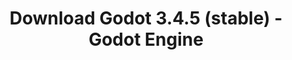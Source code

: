 ---
# Generated by /tools/generators/src/download_archive_generator !!! do not edit by hand !!!
title: 'Download Godot 3.4.5 (stable) - Godot Engine'
type: 'download/archive'
name: '3.4.5'
flavor: 'stable'
release_date: '2022-08-02T03:00:00-00:00'
release_notes: 'article/maintenance-release-godot-3-4-5/'
primaryPlatforms:
  - 'android.apk'
  - 'linux.64'
  - 'macos.universal'
  - 'windows.64'
  - 'linux_server.headless.64'
  - 'web'
  - 'templates'
links:
  android.apk:
    name: 'android.apk'
    title: 'Android'
    caption: 'Universal APK (ARM64 + ARMv7 + x86_64 + x86)'
    tags:
      - 'APK download'
      - 'ARM64/v7'
      - 'x86 (64 & 32 bit)'
    hosts:
      github_builds:
        regular: 'https://github.com/godotengine/godot-builds/releases/download/3.4.5-stable/Godot_v3.4.5-stable_android_editor.apk'
        mono: '#'
      github:
        regular: 'https://github.com/godotengine/godot/releases/download/3.4.5-stable/Godot_v3.4.5-stable_android_editor.apk'
        mono: '#'
  linux.64:
    name: 'linux.64'
    title: 'Linux'
    caption: 'Standard (x86_64)'
    tags:
      - '64 bit'
    hosts:
      github_builds:
        regular: 'https://github.com/godotengine/godot-builds/releases/download/3.4.5-stable/Godot_v3.4.5-stable_x11.64.zip'
        mono: 'https://github.com/godotengine/godot-builds/releases/download/3.4.5-stable/Godot_v3.4.5-stable_mono_x11_64.zip'
      github:
        regular: 'https://github.com/godotengine/godot/releases/download/3.4.5-stable/Godot_v3.4.5-stable_x11.64.zip'
        mono: 'https://github.com/godotengine/godot/releases/download/3.4.5-stable/Godot_v3.4.5-stable_mono_x11_64.zip'
  macos.universal:
    name: 'macos.universal'
    title: 'macOS'
    caption: 'Universal (x86_64 + Apple Silicon)'
    tags:
      - 'Intel/Apple Silicon'
      - '64 bit'
    hosts:
      github_builds:
        regular: 'https://github.com/godotengine/godot-builds/releases/download/3.4.5-stable/Godot_v3.4.5-stable_osx.universal.zip'
        mono: 'https://github.com/godotengine/godot-builds/releases/download/3.4.5-stable/Godot_v3.4.5-stable_mono_osx.universal.zip'
      github:
        regular: 'https://github.com/godotengine/godot/releases/download/3.4.5-stable/Godot_v3.4.5-stable_osx.universal.zip'
        mono: 'https://github.com/godotengine/godot/releases/download/3.4.5-stable/Godot_v3.4.5-stable_mono_osx.universal.zip'
  windows.64:
    name: 'windows.64'
    title: 'Windows'
    caption: 'Standard (x86_64)'
    tags:
      - '64 bit'
    hosts:
      github_builds:
        regular: 'https://github.com/godotengine/godot-builds/releases/download/3.4.5-stable/Godot_v3.4.5-stable_win64.exe.zip'
        mono: 'https://github.com/godotengine/godot-builds/releases/download/3.4.5-stable/Godot_v3.4.5-stable_mono_win64.zip'
      github:
        regular: 'https://github.com/godotengine/godot/releases/download/3.4.5-stable/Godot_v3.4.5-stable_win64.exe.zip'
        mono: 'https://github.com/godotengine/godot/releases/download/3.4.5-stable/Godot_v3.4.5-stable_mono_win64.zip'
  linux_server.headless.64:
    name: 'linux_server.headless.64'
    title: 'Linux Server'
    caption: 'Headless (x86_64)'
    tags:
      - '64 bit'
      - 'Headless'
    hosts:
      github_builds:
        regular: 'https://github.com/godotengine/godot-builds/releases/download/3.4.5-stable/Godot_v3.4.5-stable_linux_headless.64.zip'
        mono: 'https://github.com/godotengine/godot-builds/releases/download/3.4.5-stable/Godot_v3.4.5-stable_mono_linux_headless_64.zip'
      github:
        regular: 'https://github.com/godotengine/godot/releases/download/3.4.5-stable/Godot_v3.4.5-stable_linux_headless.64.zip'
        mono: 'https://github.com/godotengine/godot/releases/download/3.4.5-stable/Godot_v3.4.5-stable_mono_linux_headless_64.zip'
  web:
    name: 'web'
    title: 'Web editor'
    caption: ''
    tags:
      - 'Self-hosted'
      - 'Cross-platform'
    hosts:
      github_builds:
        regular: 'https://github.com/godotengine/godot-builds/releases/download/3.4.5-stable/Godot_v3.4.5-stable_web_editor.zip'
        mono: '#'
      github:
        regular: 'https://github.com/godotengine/godot/releases/download/3.4.5-stable/Godot_v3.4.5-stable_web_editor.zip'
        mono: '#'
  linux.32:
    name: 'linux.32'
    title: 'Linux'
    caption: 'Standard (x86)'
    tags:
      - '32 bit'
    hosts:
      github_builds:
        regular: 'https://github.com/godotengine/godot-builds/releases/download/3.4.5-stable/Godot_v3.4.5-stable_x11.32.zip'
        mono: 'https://github.com/godotengine/godot-builds/releases/download/3.4.5-stable/Godot_v3.4.5-stable_mono_x11_32.zip'
      github:
        regular: 'https://github.com/godotengine/godot/releases/download/3.4.5-stable/Godot_v3.4.5-stable_x11.32.zip'
        mono: 'https://github.com/godotengine/godot/releases/download/3.4.5-stable/Godot_v3.4.5-stable_mono_x11_32.zip'
  windows.32:
    name: 'windows.32'
    title: 'Windows'
    caption: 'Standard (x86)'
    tags:
      - '32 bit'
    hosts:
      github_builds:
        regular: 'https://github.com/godotengine/godot-builds/releases/download/3.4.5-stable/Godot_v3.4.5-stable_win32.exe.zip'
        mono: 'https://github.com/godotengine/godot-builds/releases/download/3.4.5-stable/Godot_v3.4.5-stable_mono_win32.zip'
      github:
        regular: 'https://github.com/godotengine/godot/releases/download/3.4.5-stable/Godot_v3.4.5-stable_win32.exe.zip'
        mono: 'https://github.com/godotengine/godot/releases/download/3.4.5-stable/Godot_v3.4.5-stable_mono_win32.zip'
  linux_server.64:
    name: 'linux_server.64'
    title: 'Linux Server'
    caption: 'Standard (x86_64)'
    tags:
      - '64 bit'
    hosts:
      github_builds:
        regular: 'https://github.com/godotengine/godot-builds/releases/download/3.4.5-stable/Godot_v3.4.5-stable_linux_server.64.zip'
        mono: 'https://github.com/godotengine/godot-builds/releases/download/3.4.5-stable/Godot_v3.4.5-stable_mono_linux_server_64.zip'
      github:
        regular: 'https://github.com/godotengine/godot/releases/download/3.4.5-stable/Godot_v3.4.5-stable_linux_server.64.zip'
        mono: 'https://github.com/godotengine/godot/releases/download/3.4.5-stable/Godot_v3.4.5-stable_mono_linux_server_64.zip'
  aar_library:
    name: 'aar_library'
    title: 'AAR library'
    caption: ''
    tags:
      - 'Android plugins'
      - 'Java'
      - 'Kotlin'
    hosts:
      github_builds:
        regular: 'https://github.com/godotengine/godot-builds/releases/download/3.4.5-stable/godot-lib.3.4.5.stable.release.aar'
        mono: 'https://github.com/godotengine/godot-builds/releases/download/3.4.5-stable/godot-lib.3.4.5.stable.mono.release.aar'
      github:
        regular: 'https://github.com/godotengine/godot/releases/download/3.4.5-stable/godot-lib.3.4.5.stable.release.aar'
        mono: 'https://github.com/godotengine/godot/releases/download/3.4.5-stable/godot-lib.3.4.5.stable.mono.release.aar'
  templates:
    name: 'templates'
    title: 'Export templates'
    caption: ''
    tags:
      - 'Used to export your games to all supported platforms'
    hosts:
      github_builds:
        regular: 'https://github.com/godotengine/godot-builds/releases/download/3.4.5-stable/Godot_v3.4.5-stable_export_templates.tpz'
        mono: 'https://github.com/godotengine/godot-builds/releases/download/3.4.5-stable/Godot_v3.4.5-stable_mono_export_templates.tpz'
      github:
        regular: 'https://github.com/godotengine/godot/releases/download/3.4.5-stable/Godot_v3.4.5-stable_export_templates.tpz'
        mono: 'https://github.com/godotengine/godot/releases/download/3.4.5-stable/Godot_v3.4.5-stable_mono_export_templates.tpz'
---